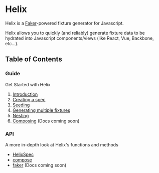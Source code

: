 # Helix

Helix is a [Faker](https://github.com/marak/Faker.js/)-powered fixture generator for Javascript.

Helix allows you to quickly (and reliably) generate fixture data to be hydrated into Javascript components/views (like React, Vue, Backbone, etc…).


## Table of Contents

### Guide
Get Started with Helix

1. [Introduction](./guides)
2. [Creating a spec](./guides/create-spec.md)
3. [Seeding](./guides/seeding.md)
4. [Generating multiple fixtures](./guides/multi-generate.md)
5. [Nesting](./guides/nesting.md)
6. [Composing](./guides/composing.md) (Docs coming soon)


### API
A more in-depth look at Helix's functions and methods

* [HelixSpec](./api/HelixSpec)
* [compose](./api/compose.md)
* [faker](./api/faker.md) (Docs coming soon)
